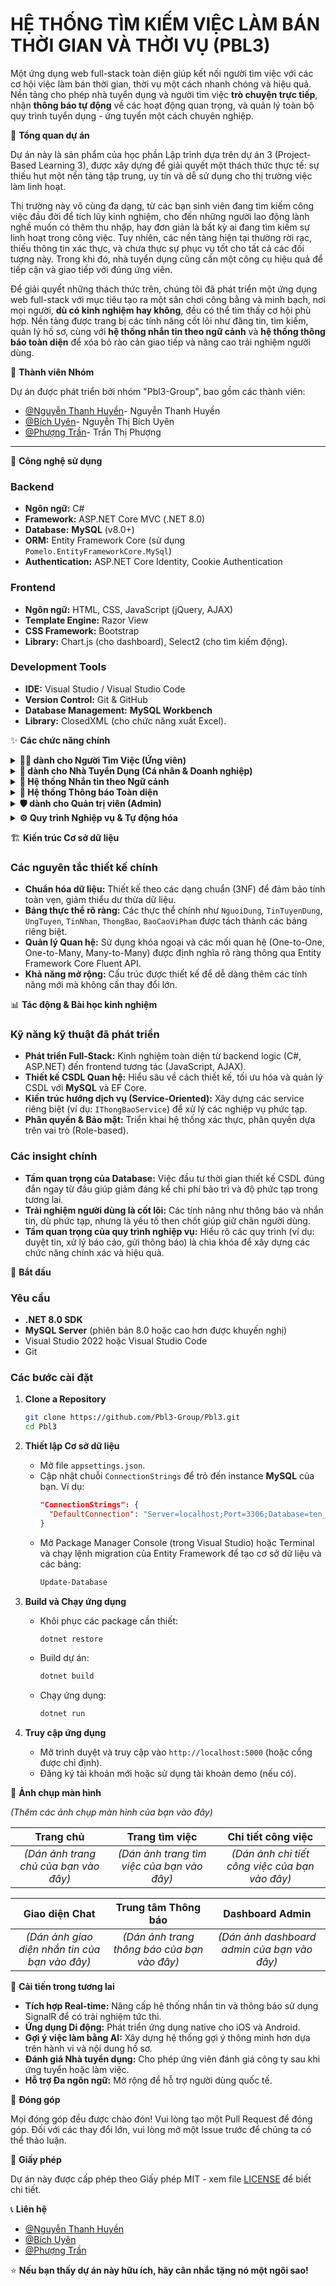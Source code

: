 # HỆ THỐNG TÌM KIẾM VIỆC LÀM BÁN THỜI GIAN VÀ THỜI VỤ (PBL3)

Một ứng dụng web full-stack toàn diện giúp kết nối người tìm việc với các cơ hội việc làm bán thời gian, thời vụ một cách nhanh chóng và hiệu quả. Nền tảng cho phép nhà tuyển dụng và người tìm việc **trò chuyện trực tiếp**, nhận **thông báo tự động** về các hoạt động quan trọng, và quản lý toàn bộ quy trình tuyển dụng - ứng tuyển một cách chuyên nghiệp.

🌟 **Tổng quan dự án**

Dự án này là sản phẩm của học phần Lập trình dựa trên dự án 3 (Project-Based Learning 3), được xây dựng để giải quyết một thách thức thực tế: sự thiếu hụt một nền tảng tập trung, uy tín và dễ sử dụng cho thị trường việc làm linh hoạt.

Thị trường này vô cùng đa dạng, từ các bạn sinh viên đang tìm kiếm công việc đầu đời để tích lũy kinh nghiệm, cho đến những người lao động lành nghề muốn có thêm thu nhập, hay đơn giản là bất kỳ ai đang tìm kiếm sự linh hoạt trong công việc. Tuy nhiên, các nền tảng hiện tại thường rời rạc, thiếu thông tin xác thực, và chưa thực sự phục vụ tốt cho tất cả các đối tượng này. Trong khi đó, nhà tuyển dụng cũng cần một công cụ hiệu quả để tiếp cận và giao tiếp với đúng ứng viên.

Để giải quyết những thách thức trên, chúng tôi đã phát triển một ứng dụng web full-stack với mục tiêu tạo ra một sân chơi công bằng và minh bạch, nơi mọi người, **dù có kinh nghiệm hay không**, đều có thể tìm thấy cơ hội phù hợp. Nền tảng được trang bị các tính năng cốt lõi như đăng tin, tìm kiếm, quản lý hồ sơ, cùng với **hệ thống nhắn tin theo ngữ cảnh** và **hệ thống thông báo toàn diện** để xóa bỏ rào cản giao tiếp và nâng cao trải nghiệm người dùng.

👥 **Thành viên Nhóm**

Dự án được phát triển bởi nhóm "Pbl3-Group", bao gồm các thành viên:

*   [@Nguyễn Thanh Huyền](https://github.com/Chizk23)- Nguyễn Thanh Huyền
*   [@Bích Uyên](https://github.com/BichUyen2609)- Nguyễn Thị Bích Uyên
*   [@Phượng Trần](https://github.com/PhuongTran2212)- Trần Thị Phượng

---

🚀 **Công nghệ sử dụng**

### Backend

*   **Ngôn ngữ:** C#
*   **Framework:** ASP.NET Core MVC (.NET 8.0)
*   **Database:** **MySQL** (v8.0+)
*   **ORM:** Entity Framework Core (sử dụng `Pomelo.EntityFrameworkCore.MySql`)
*   **Authentication:** ASP.NET Core Identity, Cookie Authentication

### Frontend

*   **Ngôn ngữ:** HTML, CSS, JavaScript (jQuery, AJAX)
*   **Template Engine:** Razor View
*   **CSS Framework:** Bootstrap
*   **Library:** Chart.js (cho dashboard), Select2 (cho tìm kiếm động).

### Development Tools

*   **IDE:** Visual Studio / Visual Studio Code
*   **Version Control:** Git & GitHub
*   **Database Management:** **MySQL Workbench**
*   **Library:** ClosedXML (cho chức năng xuất Excel).

✨ **Các chức năng chính**

<details>
<summary><b>👨‍💻 dành cho Người Tìm Việc (Ứng viên)</b></summary>

#### 🔍 1. Tìm kiếm & Khám phá việc làm
*   **Tìm kiếm Nâng cao:** Tìm việc làm theo từ khóa, ngành nghề, địa điểm (tỉnh/thành, quận/huyện).
*   **Bộ lọc Thông minh:** Lọc kết quả theo loại hình công việc, **khoảng lương**, kinh nghiệm, học vấn, ca làm việc, và tin tuyển gấp.
*   **Gợi ý việc làm phù hợp:** Hệ thống tự động tính điểm phù hợp (%) dựa trên sự tương thích về **địa điểm, lịch rảnh, ngành nghề và mức lương mong muốn** của ứng viên so với tin đăng.

#### 👤 2. Quản lý Hồ sơ cá nhân Toàn diện
*   **Hồ sơ đa thành phần:** Quản lý riêng biệt thông tin tài khoản, hồ sơ chuyên môn, lịch làm việc mong muốn và khu vực làm việc yêu thích.
*   **Xây dựng hồ sơ chuyên nghiệp:** Giới thiệu bản thân, vị trí mong muốn, mức lương kỳ vọng và tải lên CV mặc định.
*   **Thiết lập linh hoạt:** Tùy chỉnh lịch rảnh theo từng buổi trong tuần và chọn nhiều khu vực làm việc để nhận gợi ý chính xác.

#### ✍️ 3. Hệ thống Ứng tuyển & Quản lý Thông minh
*   **Ứng tuyển Linh hoạt:** Nộp hồ sơ trực tiếp, có thể **tải lên một CV khác** cho từng công việc hoặc viết thư giới thiệu riêng.
*   **Quản lý Việc đã ứng tuyển:** Theo dõi trạng thái chi tiết (đã nộp, NTD đã xem, chấp nhận, từ chối), sửa thông tin, **rút đơn ứng tuyển** và **hoàn tác việc rút đơn** trong thời gian cho phép.

#### ❤️ 4. Quản lý Việc làm yêu thích & Báo cáo
*   **Lưu việc làm:** Lưu lại các tin tuyển dụng quan tâm để xem lại hoặc ứng tuyển sau.
*   **Báo cáo Vi phạm:** Báo cáo các tin tuyển dụng có dấu hiệu lừa đảo, sai sự thật và theo dõi trạng thái xử lý báo cáo của mình.

</details>

<details>
<summary><b>🏢 dành cho Nhà Tuyển Dụng (Cá nhân & Doanh nghiệp)</b></summary>

#### 📋 1. Quản lý Tin tuyển dụng Chuyên nghiệp
*   **Đăng tin Dễ dàng:** Form đăng tin chi tiết, hỗ trợ đầy đủ các trường thông tin.
*   **Quản lý Toàn diện:** Xem danh sách, chỉnh sửa, xóa (ẩn), **đăng lại nhanh (Repost)**, tạm ẩn/hiện, và đánh dấu đã tuyển.
*   **Chuyển đổi vai trò:** Người dùng cá nhân có thể chuyển đổi linh hoạt giữa giao diện "Tìm việc" và "Tuyển dụng" chỉ với một cú nhấp chuột.

#### 👨‍💼 2. Quản lý Ứng viên Hiệu quả
*   **Danh sách tập trung:** Xem tất cả ứng viên đã nộp hồ sơ, lọc theo từng tin tuyển dụng hoặc trạng thái hồ sơ.
*   **Tương tác với ứng viên:** Xem chi tiết hồ sơ, CV, thư giới thiệu và thay đổi trạng thái ứng tuyển (chấp nhận, từ chối). Trạng thái sẽ được **thông báo tự động** đến ứng viên.

</details>

<details>
<summary><b>💬 Hệ thống Nhắn tin theo Ngữ cảnh</b></summary>

*   **Trò chuyện trực tiếp:** Cho phép nhà tuyển dụng và ứng viên nhắn tin trực tiếp với nhau.
*   **Ngữ cảnh rõ ràng:** Mỗi cuộc hội thoại được gắn với một **tin tuyển dụng** hoặc một **đơn ứng tuyển** cụ thể, giúp cả hai bên dễ dàng theo dõi.
*   **Giao diện trực quan:** Giao diện chat quen thuộc, hiển thị danh sách hội thoại, tin nhắn mới, và thông tin chi tiết của người liên hệ.

</details>

<details>
<summary><b>🔔 Hệ thống Thông báo Toàn diện</b></summary>

*   **Thông báo tự động:**
    *   **Ứng viên:** Nhận thông báo khi NTD **xem hồ sơ**, **chấp nhận/từ chối** đơn; khi có tin nhắn mới.
    *   **Nhà tuyển dụng:** Nhận thông báo khi có **ứng viên mới**, hoặc khi ứng viên **rút đơn**.
    *   **Tài khoản:** Nhận thông báo khi tin đăng được duyệt/từ chối, hồ sơ được xác minh, hoặc khi có cảnh báo.
*   **Trung tâm Thông báo:** Giao diện tập trung để người dùng xem, quản lý, đánh dấu đã đọc và xóa thông báo.
*   **Cập nhật Real-time (Mô phỏng):** Hiển thị số lượng thông báo chưa đọc ngay trên thanh điều hướng.

</details>

<details>
<summary><b>🛡️ dành cho Quản trị viên (Admin)</b></summary>

#### 📊 1. Dashboard Phân tích Chuyên sâu
*   **Thống kê trực quan:** Biểu đồ động về xu hướng đăng tin, tăng trưởng người dùng, phân bổ việc làm, có thể **lọc theo tuần, tháng, năm**.
*   **Theo dõi KPIs Nâng cao:** Theo dõi các chỉ số quan trọng như **% thay đổi so với tháng trước**, **tỷ lệ tuyển dụng**, **báo cáo chờ xử lý**.
*   **Hoạt động gần đây:** Luồng cập nhật trực tiếp các hoạt động mới nhất trên hệ thống.

#### 👥 2. Quản lý Người dùng & Doanh nghiệp
*   **Quản lý Toàn diện:** Xem, tìm kiếm, lọc người dùng với giao diện **dạng lưới (grid) hoặc bảng (table)**.
*   **Thao tác Nâng cao:** Xem chi tiết, chỉnh sửa, tạo mới, và thay đổi trạng thái tài khoản (kích hoạt, đình chỉ, tạm dừng).
*   **Quy trình Xác minh Doanh nghiệp:** Duyệt và xác minh tính xác thực của hồ sơ doanh nghiệp.

#### 📝 3. Quản lý & Duyệt Tin đăng
*   **Kiểm duyệt Nội dung:** Giao diện tập trung để xem, duyệt, từ chối các tin tuyển dụng.
*   **Quản lý Nâng cao:** Chỉnh sửa trực tiếp nội dung tin đăng của người dùng khi cần thiết.

#### ⚠️ 4. Hệ thống Xử lý Báo cáo Toàn diện
*   **Quy trình Xử lý Kín:** Tiếp nhận, xem xét (tự động chuyển trạng thái), và đưa ra quyết định xử lý (Bỏ qua, Cảnh cáo & Ẩn tin, Đình chỉ tài khoản & Ẩn tin).
*   **Phản hồi Tự động:** Hệ thống **tự động gửi thông báo** kết quả xử lý đến người báo cáo và người vi phạm.

#### 🚀 5. Công cụ Admin mạnh mẽ
*   **Gửi Thông báo Hàng loạt:** Gửi thông báo tùy chỉnh đến các nhóm đối tượng khác nhau (tất cả, chỉ ứng viên, chỉ NTD, hoặc người dùng cụ thể).
*   **Xuất Dữ liệu ra Excel:** Xuất danh sách người dùng và tin tuyển dụng ra file Excel để lưu trữ hoặc phân tích ngoại tuyến.
*   **Cấu hình Hệ thống:** Quản lý các danh mục cốt lõi như Ngành nghề, Tỉnh/Thành phố, Quận/Huyện.

</details>

<details>
<summary><b>⚙️ Quy trình Nghiệp vụ & Tự động hóa</b></summary>

*   **Phân luồng Duyệt tin:** Tin đăng của **Doanh nghiệp** phải qua `chờ duyệt`, trong khi tin của **NTD Cá nhân** được `duyệt tự động` để đảm bảo cân bằng giữa kiểm soát chất lượng và tính linh hoạt.
*   **Cập nhật trạng thái tự động:**
    *   Khi NTD xem hồ sơ ứng viên mới, trạng thái tự động chuyển thành `NTD đã xem`.
    *   Khi Admin xem một báo cáo vi phạm mới, trạng thái tự động chuyển thành `Đã xem xét`.
*   **Thông báo theo Quy trình:** Mọi bước quan trọng trong quy trình (ứng tuyển, duyệt tin, xử lý báo cáo) đều được hệ thống tự động hóa bằng cách gửi thông báo đến các bên liên quan.

</details>

🏗️ **Kiến trúc Cơ sở dữ liệu**

### Các nguyên tắc thiết kế chính

*   **Chuẩn hóa dữ liệu:** Thiết kế theo các dạng chuẩn (3NF) để đảm bảo tính toàn vẹn, giảm thiểu dư thừa dữ liệu.
*   **Bảng thực thể rõ ràng:** Các thực thể chính như `NguoiDung`, `TinTuyenDung`, `UngTuyen`, `TinNhan`, `ThongBao`, `BaoCaoViPham` được tách thành các bảng riêng biệt.
*   **Quản lý Quan hệ:** Sử dụng khóa ngoại và các mối quan hệ (One-to-One, One-to-Many, Many-to-Many) được định nghĩa rõ ràng thông qua Entity Framework Core Fluent API.
*   **Khả năng mở rộng:** Cấu trúc được thiết kế để dễ dàng thêm các tính năng mới mà không cần thay đổi lớn.

📊 **Tác động & Bài học kinh nghiệm**

### Kỹ năng kỹ thuật đã phát triển

*   **Phát triển Full-Stack:** Kinh nghiệm toàn diện từ backend logic (C#, ASP.NET) đến frontend tương tác (JavaScript, AJAX).
*   **Thiết kế CSDL Quan hệ:** Hiểu sâu về cách thiết kế, tối ưu hóa và quản lý CSDL với **MySQL** và EF Core.
*   **Kiến trúc hướng dịch vụ (Service-Oriented):** Xây dựng các service riêng biệt (ví dụ: `IThongBaoService`) để xử lý các nghiệp vụ phức tạp.
*   **Phân quyền & Bảo mật:** Triển khai hệ thống xác thực, phân quyền dựa trên vai trò (Role-based).

### Các insight chính

*   **Tầm quan trọng của Database:** Việc đầu tư thời gian thiết kế CSDL đúng đắn ngay từ đầu giúp giảm đáng kể chi phí bảo trì và độ phức tạp trong tương lai.
*   **Trải nghiệm người dùng là cốt lõi:** Các tính năng như thông báo và nhắn tin, dù phức tạp, nhưng là yếu tố then chốt giúp giữ chân người dùng.
*   **Tầm quan trọng của quy trình nghiệp vụ:** Hiểu rõ các quy trình (ví dụ: duyệt tin, xử lý báo cáo, gửi thông báo) là chìa khóa để xây dựng các chức năng chính xác và hiệu quả.

🚦 **Bắt đầu**

### Yêu cầu
*   **.NET 8.0 SDK**
*   **MySQL Server** (phiên bản 8.0 hoặc cao hơn được khuyến nghị)
*   Visual Studio 2022 hoặc Visual Studio Code
*   Git

### Các bước cài đặt

1.  **Clone a Repository**
    ```sh
    git clone https://github.com/Pbl3-Group/Pbl3.git
    cd Pbl3
    ```

2.  **Thiết lập Cơ sở dữ liệu**
    *   Mở file `appsettings.json`.
    *   Cập nhật chuỗi `ConnectionStrings` để trỏ đến instance **MySQL** của bạn. Ví dụ:
        ```json
        "ConnectionStrings": {
          "DefaultConnection": "Server=localhost;Port=3306;Database=ten_database_cua_ban;Uid=ten_user;Pwd=mat_khau_cua_ban;"
        }
        ```
    *   Mở Package Manager Console (trong Visual Studio) hoặc Terminal và chạy lệnh migration của Entity Framework để tạo cơ sở dữ liệu và các bảng:
        ```sh
        Update-Database
        ```

3.  **Build và Chạy ứng dụng**
    *   Khôi phục các package cần thiết:
        ```sh
        dotnet restore
        ```
    *   Build dự án:
        ```sh
        dotnet build
        ```
    *   Chạy ứng dụng:
        ```sh
        dotnet run
        ```

4.  **Truy cập ứng dụng**
    *   Mở trình duyệt và truy cập vào `http://localhost:5000` (hoặc cổng được chỉ định).
    *   Đăng ký tài khoản mới hoặc sử dụng tài khoản demo (nếu có).

📱 **Ảnh chụp màn hình**

*(Thêm các ảnh chụp màn hình của bạn vào đây)*

| Trang chủ | Trang tìm việc | Chi tiết công việc |
| :---: | :---: | :---: |
| *(Dán ảnh trang chủ của bạn vào đây)* | *(Dán ảnh trang tìm việc của bạn vào đây)* | *(Dán ảnh chi tiết công việc của bạn vào đây)* |

| Giao diện Chat | Trung tâm Thông báo | Dashboard Admin |
| :---: | :---: | :---: |
| *(Dán ảnh giao diện nhắn tin của bạn vào đây)* | *(Dán ảnh trang thông báo của bạn vào đây)* | *(Dán ảnh dashboard admin của bạn vào đây)* |


🔮 **Cải tiến trong tương lai**

*   **Tích hợp Real-time:** Nâng cấp hệ thống nhắn tin và thông báo sử dụng SignalR để có trải nghiệm tức thì.
*   **Ứng dụng Di động:** Phát triển ứng dụng native cho iOS và Android.
*   **Gợi ý việc làm bằng AI:** Xây dựng hệ thống gợi ý thông minh hơn dựa trên hành vi và nội dung hồ sơ.
*   **Đánh giá Nhà tuyển dụng:** Cho phép ứng viên đánh giá công ty sau khi ứng tuyển hoặc làm việc.
*   **Hỗ trợ Đa ngôn ngữ:** Mở rộng để hỗ trợ người dùng quốc tế.

🤝 **Đóng góp**

Mọi đóng góp đều được chào đón! Vui lòng tạo một Pull Request để đóng góp. Đối với các thay đổi lớn, vui lòng mở một Issue trước để chúng ta có thể thảo luận.

📄 **Giấy phép**

Dự án này được cấp phép theo Giấy phép MIT - xem file [LICENSE](https://github.com/Pbl3-Group/Pbl3/blob/main/LICENSE) để biết chi tiết.

📞 **Liên hệ**

*   [@Nguyễn Thanh Huyền](https://github.com/Chizk23)
*   [@Bích Uyên](https://github.com/BichUyen2609)
*   [@Phượng Trần](https://github.com/PhuongTran2212)

⭐ **Nếu bạn thấy dự án này hữu ích, hãy cân nhắc tặng nó một ngôi sao!**